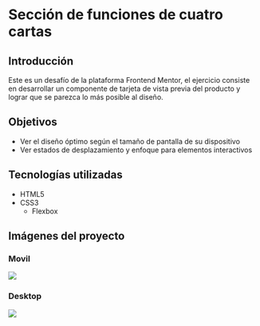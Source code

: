 # Sección de funciones de cuatro cartas


## Introducción
Este es un desafío de la plataforma Frontend Mentor, el ejercicio consiste en  desarrollar un componente de tarjeta de vista previa del producto y lograr que se parezca lo más posible al diseño.

## Objetivos

- Ver el diseño óptimo según el tamaño de pantalla de su dispositivo
- Ver estados de desplazamiento y enfoque para elementos interactivos

## Tecnologías utilizadas
- HTML5
- CSS3
	- Flexbox


## Imágenes del proyecto

### Movil
![](https://res.cloudinary.com/dz209s6jk/image/upload/f_auto,q_auto,w_700/Challenges/hucevwcqqe5otwbbfaqv.jpg)

### Desktop
![](https://res.cloudinary.com/dz209s6jk/image/upload/f_auto,q_auto,w_700/Challenges/d0bm3lh8bp36gyi3jiop.jpg)